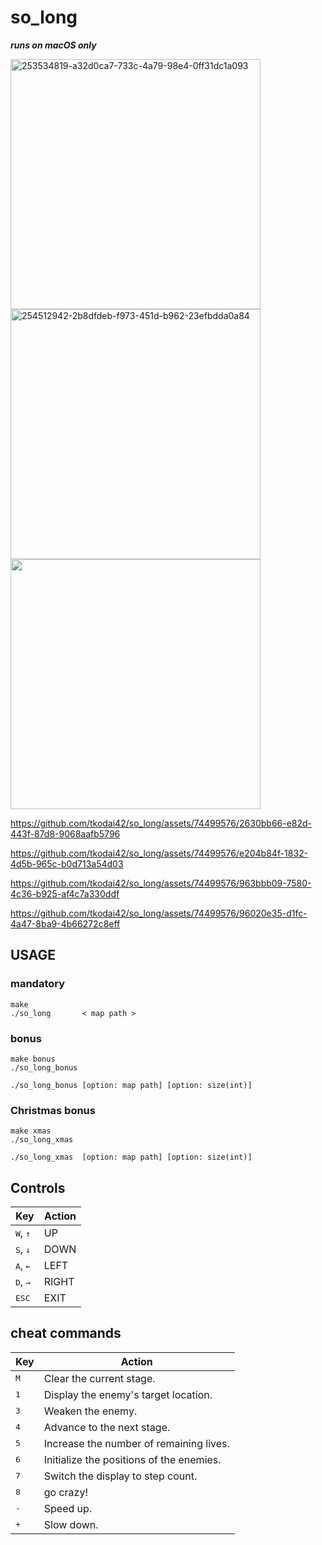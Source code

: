 # so_long
***runs on macOS only***


<img height="400" alt="253534819-a32d0ca7-733c-4a79-98e4-0ff31dc1a093" src="https://github.com/tkodai42/so_long/assets/74499576/d75766f8-3a56-4d1a-a47a-edff3c82c933">
<img height="400" alt="254512942-2b8dfdeb-f973-451d-b962-23efbdda0a84" src="https://github.com/tkodai42/so_long/assets/74499576/a55f2773-9e79-4fed-80bc-34cb2fbd60c3">
<img height="400" src="https://github.com/tkodai42/so_long/assets/74499576/21e5fc06-f5fa-4b14-956d-69d2480846a0">


https://github.com/tkodai42/so_long/assets/74499576/2630bb66-e82d-443f-87d8-9068aafb5796

https://github.com/tkodai42/so_long/assets/74499576/e204b84f-1832-4d5b-965c-b0d713a54d03

https://github.com/tkodai42/so_long/assets/74499576/963bbb09-7580-4c36-b925-af4c7a330ddf

https://github.com/tkodai42/so_long/assets/74499576/96020e35-d1fc-4a47-8ba9-4b66272c8eff




## USAGE
### mandatory
```
make
./so_long       < map path >
```
### bonus
```
make bonus
./so_long_bonus
```
```
./so_long_bonus [option: map path] [option: size(int)]
```
### Christmas bonus
```
make xmas
./so_long_xmas
```
```
./so_long_xmas  [option: map path] [option: size(int)]
```
## Controls
 
| Key | Action |
|---|---|
| <kbd>W</kbd>, <kbd>↑</kbd>| UP |
| <kbd>S</kbd>, <kbd>↓</kbd>| DOWN |
| <kbd>A</kbd>, <kbd>←</kbd>| LEFT |
| <kbd>D</kbd>, <kbd>→</kbd>| RIGHT |
| <kbd>ESC</kbd>| EXIT |

## cheat commands

| Key | Action |
|---|---|
| <kbd>M</kbd> | Clear the current stage. |
| <kbd>1</kbd> | Display the enemy's target location. |
| <kbd>3</kbd> | Weaken the enemy. |
| <kbd>4</kbd> | Advance to the next stage. |
| <kbd>5</kbd> | Increase the number of remaining lives. |
| <kbd>6</kbd> | Initialize the positions of the enemies. |
| <kbd>7</kbd> | Switch the display to step count. |
| <kbd>8</kbd> | go crazy! |
| <kbd>-</kbd> | Speed up. |
| <kbd>+</kbd> | Slow down. |
